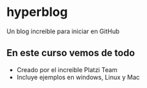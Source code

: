 # hyperblog
Un blog increible para iniciar en GitHub

## En este curso vemos de todo

* Creado por el increible Platzi Team
* Incluye ejemplos en windows, Linux y Mac